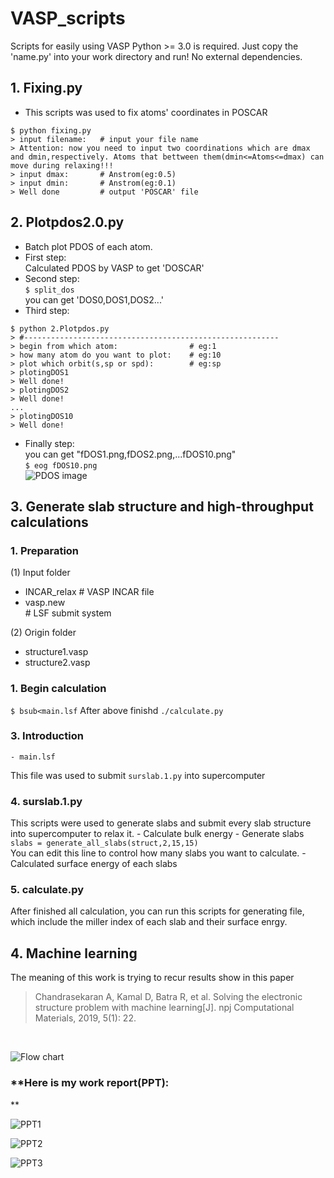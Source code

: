 # VASP_scripts
Scripts for easily using VASP
Python >= 3.0 is required. Just copy the 'name.py' into your work directory and run! No external dependencies.
## 1. Fixing.py
- This scripts was used to fix atoms' coordinates in POSCAR

```
$ python fixing.py
> input filename:   # input your file name
> Attention: now you need to input two coordinations which are dmax and dmin,respectively. Atoms that bettween them(dmin<=Atoms<=dmax) can move during relaxing!!!
> input dmax:		# Anstrom(eg:0.5)
> input dmin:		# Anstrom(eg:0.1)
> Well done			# output 'POSCAR' file
```

## 2. Plotpdos2.0.py 
- Batch plot PDOS of each atom.
- First step:  
Calculated PDOS by VASP to get 'DOSCAR'
- Second step:  
`$ split_dos`  
you can get 'DOS0,DOS1,DOS2...'
- Third step:  
```
$ python 2.Plotpdos.py
> #---------------------------------------------------------
> begin from which atom:                # eg:1
> how many atom do you want to plot:    # eg:10
> plot which orbit(s,sp or spd):        # eg:sp
> plotingDOS1
> Well done!
> plotingDOS2
> Well done!
...
> plotingDOS10
> Well done!
```
- Finally step:  
you can get "fDOS1.png,fDOS2.png,...fDOS10.png"  
`$ eog fDOS10.png`  
![PDOS image](https://github.com/mnTusi/VASP_scripts/blob/master/image.png)
## 3. Generate slab structure and high-throughput calculations
### 1. Preparation  

(1) Input folder  
- INCAR_relax       # VASP INCAR file
- vasp.new <br>     # LSF submit system  

(2) Origin folder   
- structure1.vasp
- structure2.vasp  
  
### 1. Begin calculation  
`$ bsub<main.lsf`
After above finishd
`./calculate.py`
### 3. Introduction
    - main.lsf  
This file was used to submit `surslab.1.py` into supercomputer
### 4. surslab.1.py
This scripts were used to generate slabs and submit every slab structure into supercomputer to relax it.
    - Calculate bulk energy
    - Generate slabs  
`slabs = generate_all_slabs(struct,2,15,15)`  
You can edit this line to control how many slabs you want to calculate.
    - Calculated surface energy of each slabs
### 5. calculate.py
After finished all calculation, you can run this scripts for generating file, which include the miller index of each slab and their surface enrgy.
<br>
## 4. Machine learning
The meaning of this work is trying to recur results show in this paper
>Chandrasekaran A, Kamal D, Batra R, et al. Solving the electronic structure problem with machine learning[J]. npj Computational Materials, 2019, 5(1): 22.
<br>

![Flow chart](https://github.com/mnTusi/VASP_scripts/blob/master/4.%20Machine%20learning/flow_chart.png)

### **Here is my work report(PPT):
**

![PPT1](https://github.com/mnTusi/VASP_scripts/blob/master/4.%20Machine%20learning/PPT1.PNG)

![PPT2](https://github.com/mnTusi/VASP_scripts/blob/master/4.%20Machine%20learning/PPT2.PNG)

![PPT3](https://github.com/mnTusi/VASP_scripts/blob/master/4.%20Machine%20learning/PPT3.PNG)